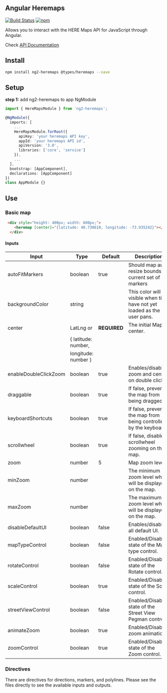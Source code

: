## Angular Heremaps
[![Build Status](https://travis-ci.org/mjaric/ng2-heremaps.svg?branch=master)](https://travis-ci.org/mjaric/ng2-heremaps)
[![npm](https://badge.fury.io/js/ng2-heremaps.svg)](https://badge.fury.io/js/ng2-heremaps)

Allows you to interact with the HERE Maps API for JavaScript through Angular.

Check [API Documentation](https://mjaric.github.io/ng2-heremaps/)

## Install

```bash
npm install ng2-heremaps @types/heremaps --save
```

## Setup

**step 1:** add ng2-heremaps to app NgModule

```typescript
import { HereMapsModule } from 'ng2-heremaps';

@NgModule({
  imports: [
    ...
    HereMapsModule.forRoot({
      apiKey: 'your heremaps API key',
      appId: 'your heremaps API id',
      apiVersion: '3.0',
      libraries: ['core', 'service']
    }),
    ...
  ],
  bootstrap: [AppComponent],
  declarations: [AppComponent]
})
class AppModule {}
```

## Use

### Basic map
```html
 <div style="height: 400px; width: 600px;">
    <heremap [center]="{latitude: 40.730610, longitude: -73.935242}"></heremap>
  </div>
```

#### Inputs


| Input                  | Type                           | Default           | Description                                                                 |
| ---------------------- | ------------------------------ | ----------------- | --------------------------------------------------------------------------- |
| autoFitMarkers         | boolean                        | true              | Should map auto resize bounds to current set of markers                     |
| backgroundColor        | string                         |                   | This color will be visible when tiles have not yet loaded as the user pans. |
| center                 | LatLng or                      | **REQUIRED**      | The initial Map center.                                                     |
|                        |  { latitude: number,           |                   |                                                                             |
|                        |  longitude: number }           |                   |                                                                             |
| enableDoubleClickZoom  | boolean                        | true              | Enables/disables zoom and center on double click.                           |
| draggable              | boolean                        | true              | If false, prevents the map from being dragged.                              |
| keyboardShortcuts      | boolean                        | true              | If false, prevents the map from being controlled by the keyboard.           |
| scrollwheel            | boolean                        | true              | If false, disables scrollwheel zooming on the map.                          |
| zoom                   | number                         | 5                 | Map zoom level                                                              |
| minZoom                | number                         |                   | The minimum zoom level which will be displayed on the map.                  |
| maxZoom                | number                         |                   | The maximum zoom level which will be displayed on the map.                  |
| disableDefaultUI       | boolean                        | false             | Enables/disables all default UI.                                            |
| mapTypeControl         | boolean                        | false             | Enabled/Disabled state of the Map type control.                             |
| rotateControl          | boolean                        | false             | Enabled/Disabled state of the Rotate control.                               |
| scaleControl           | boolean                        | true              | Enabled/Disabled state of the Scale control.                                |
| streetViewControl      | boolean                        | false             | Enabled/Disabled state of the Street View Pegman control.                   |
| animateZoom            | boolean                        | true              | Enabled/Disabled zoom animation.                                            |
| zoomControl            | boolean                        | true              | Enabled/Disabled state of the Zoom control.                                 |

### Directives
There are directives for directions, markers, and polylines. Please see the files directly to see the available inputs and outputs.
